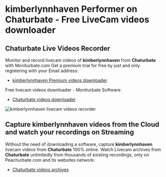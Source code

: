 # kimberlynnhaven Performer on Chaturbate - Free LiveCam videos downloader

## Chaturbate Live Videos Recorder

Monitor and record livecam videos of **kimberlynnhaven** from **Chaturbate** with Moniturbate.com
Get a premium trial for free by just and only registering with your Email address:
* [kimberlynnhaven Premium videos downloader](https://moniturbate.com/request-demo-licence-key.html)

Free livecam videos downloader - Moniturbate Software:
* [Chaturbate videos downloader](https://moniturbate.com/moniturbate-download-software.html)

![kimberlynnhaven livecam videos recorder](https://peachurnet.com/templates/moniturbate-software.png)


## Capture kimberlynnhaven videos from the Cloud and watch your recordings on Streaming

Without the need of downloading a software, capture **kimberlynnhaven** livecam videos from **Chaturbate** 100% online.
Watch Livecam archives from **Chaturbate** unlimitedly from thousands of existing recordings, only on Peachurbate.com and its websites network:
* [Chaturbate videos archives](https://peachurnet.com/)